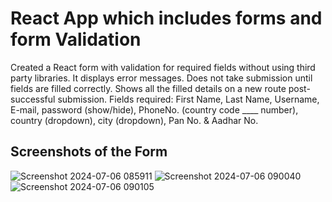 # React App which includes forms and form Validation

Created a React form with validation for required fields without using third party libraries.
It displays error messages.
Does not take submission until fields are filled correctly. 
Shows all the filled details on a new route post-successful submission. 
Fields required: First Name, Last Name, Username, E-mail, password (show/hide), PhoneNo. (country code ____ number), country (dropdown), city (dropdown), Pan No. & Aadhar No.

## Screenshots of the Form
![Screenshot 2024-07-06 085911](https://github.com/Adstar01/React-JS-Assignment---Forms-and-Form-Validation-/assets/122376980/7f262f2d-9730-4aca-aff3-45f75b60e486)
![Screenshot 2024-07-06 090040](https://github.com/Adstar01/React-JS-Assignment---Forms-and-Form-Validation-/assets/122376980/92184c0c-b267-4a1d-9342-1b5a7b8f79cb)
![Screenshot 2024-07-06 090105](https://github.com/Adstar01/React-JS-Assignment---Forms-and-Form-Validation-/assets/122376980/7981f2b6-d59d-4e1b-a34e-90bb51ffb1e5)
